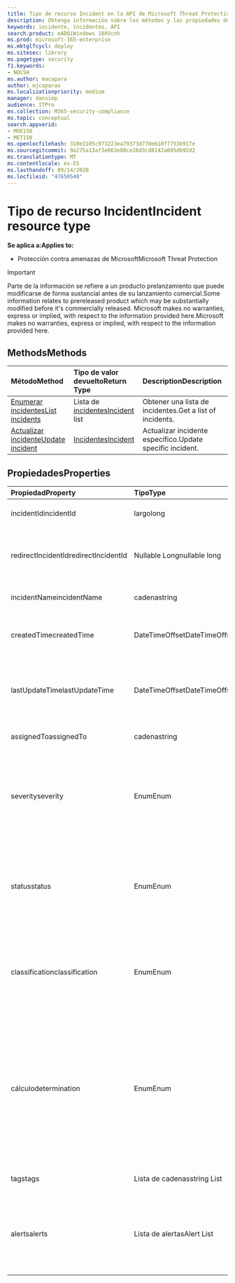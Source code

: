 ```yaml
---
title: Tipo de recurso Incident en la API de Microsoft Threat Protection
description: Obtenga información sobre los métodos y las propiedades del tipo de recurso Incident en la protección contra amenazas de Microsoft
keywords: incidente, incidentes, API
search.product: eADQiWindows 10XVcnh
ms.prod: microsoft-365-enterprise
ms.mktglfcycl: deploy
ms.sitesec: library
ms.pagetype: security
f1.keywords:
- NOCSH
ms.author: macapara
author: mjcaparas
ms.localizationpriority: medium
manager: dansimp
audience: ITPro
ms.collection: M365-security-compliance
ms.topic: conceptual
search.appverid:
- MOE150
- MET150
ms.openlocfilehash: 310e3105c973223ea79373d770eb10f7753b917e
ms.sourcegitcommit: 9a275a13af3e063e80ce1bd3cd8142a095db92d2
ms.translationtype: MT
ms.contentlocale: es-ES
ms.lasthandoff: 09/14/2020
ms.locfileid: "47650540"
---
```

# <a name="incident-resource-type"></a><span data-ttu-id="2be90-104">Tipo de recurso Incident</span><span class="sxs-lookup"><span data-stu-id="2be90-104">Incident resource type</span></span>

<span data-ttu-id="2be90-105">**Se aplica a:**</span><span class="sxs-lookup"><span data-stu-id="2be90-105">**Applies to:**</span></span>
- <span data-ttu-id="2be90-106">Protección contra amenazas de Microsoft</span><span class="sxs-lookup"><span data-stu-id="2be90-106">Microsoft Threat Protection</span></span>

>[!IMPORTANT] 
><span data-ttu-id="2be90-107">Parte de la información se refiere a un producto prelanzamiento que puede modificarse de forma sustancial antes de su lanzamiento comercial.</span><span class="sxs-lookup"><span data-stu-id="2be90-107">Some information relates to prereleased product which may be substantially modified before it's commercially released.</span></span> <span data-ttu-id="2be90-108">Microsoft makes no warranties, express or implied, with respect to the information provided here.</span><span class="sxs-lookup"><span data-stu-id="2be90-108">Microsoft makes no warranties, express or implied, with respect to the information provided here.</span></span>

## <a name="methods"></a><span data-ttu-id="2be90-109">Methods</span><span class="sxs-lookup"><span data-stu-id="2be90-109">Methods</span></span>

<span data-ttu-id="2be90-110">Método</span><span class="sxs-lookup"><span data-stu-id="2be90-110">Method</span></span> |<span data-ttu-id="2be90-111">Tipo de valor devuelto</span><span class="sxs-lookup"><span data-stu-id="2be90-111">Return Type</span></span> |<span data-ttu-id="2be90-112">Description</span><span class="sxs-lookup"><span data-stu-id="2be90-112">Description</span></span>
:---|:---|:---
[<span data-ttu-id="2be90-113">Enumerar incidentes</span><span class="sxs-lookup"><span data-stu-id="2be90-113">List incidents</span></span>](api-list-incidents.md) | <span data-ttu-id="2be90-114">Lista de [incidentes](api-incident.md)</span><span class="sxs-lookup"><span data-stu-id="2be90-114">[Incident](api-incident.md) list</span></span> | <span data-ttu-id="2be90-115">Obtener una lista de incidentes.</span><span class="sxs-lookup"><span data-stu-id="2be90-115">Get a list of incidents.</span></span>
[<span data-ttu-id="2be90-116">Actualizar incidente</span><span class="sxs-lookup"><span data-stu-id="2be90-116">Update incident</span></span>](api-update-incidents.md) | [<span data-ttu-id="2be90-117">Incidentes</span><span class="sxs-lookup"><span data-stu-id="2be90-117">Incident</span></span>](api-incident.md) | <span data-ttu-id="2be90-118">Actualizar incidente específico.</span><span class="sxs-lookup"><span data-stu-id="2be90-118">Update specific incident.</span></span>


## <a name="properties"></a><span data-ttu-id="2be90-119">Propiedades</span><span class="sxs-lookup"><span data-stu-id="2be90-119">Properties</span></span>

<span data-ttu-id="2be90-120">Propiedad</span><span class="sxs-lookup"><span data-stu-id="2be90-120">Property</span></span> |    <span data-ttu-id="2be90-121">Tipo</span><span class="sxs-lookup"><span data-stu-id="2be90-121">Type</span></span>    |    <span data-ttu-id="2be90-122">Description</span><span class="sxs-lookup"><span data-stu-id="2be90-122">Description</span></span>
:---|:---|:---
<span data-ttu-id="2be90-123">incidentId</span><span class="sxs-lookup"><span data-stu-id="2be90-123">incidentId</span></span> | <span data-ttu-id="2be90-124">largo</span><span class="sxs-lookup"><span data-stu-id="2be90-124">long</span></span> | <span data-ttu-id="2be90-125">IDENTIFICADOR único de incidente.</span><span class="sxs-lookup"><span data-stu-id="2be90-125">Incident unique ID.</span></span>
<span data-ttu-id="2be90-126">redirectIncidentId</span><span class="sxs-lookup"><span data-stu-id="2be90-126">redirectIncidentId</span></span> | <span data-ttu-id="2be90-127">Nullable Long</span><span class="sxs-lookup"><span data-stu-id="2be90-127">nullable long</span></span> | <span data-ttu-id="2be90-128">IDENTIFICADOR del incidente al que se combinó el incidente actual.</span><span class="sxs-lookup"><span data-stu-id="2be90-128">The Incident ID the current Incident was merged to.</span></span>
<span data-ttu-id="2be90-129">incidentName</span><span class="sxs-lookup"><span data-stu-id="2be90-129">incidentName</span></span> | <span data-ttu-id="2be90-130">cadena</span><span class="sxs-lookup"><span data-stu-id="2be90-130">string</span></span> | <span data-ttu-id="2be90-131">Nombre del incidente.</span><span class="sxs-lookup"><span data-stu-id="2be90-131">The name of the Incident.</span></span>
<span data-ttu-id="2be90-132">createdTime</span><span class="sxs-lookup"><span data-stu-id="2be90-132">createdTime</span></span> | <span data-ttu-id="2be90-133">DateTimeOffset</span><span class="sxs-lookup"><span data-stu-id="2be90-133">DateTimeOffset</span></span> | <span data-ttu-id="2be90-134">La fecha y hora (en UTC) en que se creó el incidente.</span><span class="sxs-lookup"><span data-stu-id="2be90-134">The date and time (in UTC) the Incident was created.</span></span>
<span data-ttu-id="2be90-135">lastUpdateTime</span><span class="sxs-lookup"><span data-stu-id="2be90-135">lastUpdateTime</span></span> | <span data-ttu-id="2be90-136">DateTimeOffset</span><span class="sxs-lookup"><span data-stu-id="2be90-136">DateTimeOffset</span></span> | <span data-ttu-id="2be90-137">La fecha y hora (en UTC) en que se actualizó por última vez el incidente.</span><span class="sxs-lookup"><span data-stu-id="2be90-137">The date and time (in UTC) the Incident was last updated.</span></span>
<span data-ttu-id="2be90-138">assignedTo</span><span class="sxs-lookup"><span data-stu-id="2be90-138">assignedTo</span></span> | <span data-ttu-id="2be90-139">cadena</span><span class="sxs-lookup"><span data-stu-id="2be90-139">string</span></span> | <span data-ttu-id="2be90-140">Propietario del incidente.</span><span class="sxs-lookup"><span data-stu-id="2be90-140">Owner of the Incident.</span></span>
<span data-ttu-id="2be90-141">severity</span><span class="sxs-lookup"><span data-stu-id="2be90-141">severity</span></span> | <span data-ttu-id="2be90-142">Enum</span><span class="sxs-lookup"><span data-stu-id="2be90-142">Enum</span></span> | <span data-ttu-id="2be90-143">Gravedad del incidente.</span><span class="sxs-lookup"><span data-stu-id="2be90-143">Severity of the Incident.</span></span> <span data-ttu-id="2be90-144">Los valores posibles son: ```UnSpecified``` ,, ```Informational``` ```Low``` ```Medium``` y ```High``` .</span><span class="sxs-lookup"><span data-stu-id="2be90-144">Possible values are: ```UnSpecified```, ```Informational```, ```Low```, ```Medium``` and ```High```.</span></span>
<span data-ttu-id="2be90-145">status</span><span class="sxs-lookup"><span data-stu-id="2be90-145">status</span></span> | <span data-ttu-id="2be90-146">Enum</span><span class="sxs-lookup"><span data-stu-id="2be90-146">Enum</span></span> | <span data-ttu-id="2be90-147">Especifica el estado actual del incidente.</span><span class="sxs-lookup"><span data-stu-id="2be90-147">Specifies the current status of the incident.</span></span> <span data-ttu-id="2be90-148">Los valores posibles son ```Active``` : ```Resolved``` y ```Redirected``` .</span><span class="sxs-lookup"><span data-stu-id="2be90-148">Possible values are: ```Active```, ```Resolved``` and ```Redirected```.</span></span>
<span data-ttu-id="2be90-149">classification</span><span class="sxs-lookup"><span data-stu-id="2be90-149">classification</span></span> | <span data-ttu-id="2be90-150">Enum</span><span class="sxs-lookup"><span data-stu-id="2be90-150">Enum</span></span> | <span data-ttu-id="2be90-151">Especificación del incidente.</span><span class="sxs-lookup"><span data-stu-id="2be90-151">Specification of the incident.</span></span> <span data-ttu-id="2be90-152">Los valores posibles son: ```Unknown```, ```FalsePositive``` y ```TruePositive```.</span><span class="sxs-lookup"><span data-stu-id="2be90-152">Possible values are: ```Unknown```, ```FalsePositive```, ```TruePositive```.</span></span>
<span data-ttu-id="2be90-153">cálculo</span><span class="sxs-lookup"><span data-stu-id="2be90-153">determination</span></span> | <span data-ttu-id="2be90-154">Enum</span><span class="sxs-lookup"><span data-stu-id="2be90-154">Enum</span></span> | <span data-ttu-id="2be90-155">Especifica la determinación del incidente.</span><span class="sxs-lookup"><span data-stu-id="2be90-155">Specifies the determination of the incident.</span></span> <span data-ttu-id="2be90-156">Valores posibles: ```NotAvailable```, ```Apt```, ```Malware```, ```SecurityPersonnel```, ```SecurityTesting```, ```UnwantedSoftware```, ```Other```.</span><span class="sxs-lookup"><span data-stu-id="2be90-156">Possible values are: ```NotAvailable```, ```Apt```, ```Malware```, ```SecurityPersonnel```, ```SecurityTesting```, ```UnwantedSoftware```, ```Other```.</span></span>
<span data-ttu-id="2be90-157">tags</span><span class="sxs-lookup"><span data-stu-id="2be90-157">tags</span></span> | <span data-ttu-id="2be90-158">Lista de cadenas</span><span class="sxs-lookup"><span data-stu-id="2be90-158">string List</span></span> | <span data-ttu-id="2be90-159">Lista de etiquetas de incidente.</span><span class="sxs-lookup"><span data-stu-id="2be90-159">List of Incident tags.</span></span>
<span data-ttu-id="2be90-160">alerts</span><span class="sxs-lookup"><span data-stu-id="2be90-160">alerts</span></span> | <span data-ttu-id="2be90-161">Lista de alertas</span><span class="sxs-lookup"><span data-stu-id="2be90-161">Alert List</span></span> | <span data-ttu-id="2be90-162">Lista de alertas relacionadas.</span><span class="sxs-lookup"><span data-stu-id="2be90-162">List of related alerts.</span></span> <span data-ttu-id="2be90-163">Consulte los ejemplos en la documentación de la API de [incidentes de lista](api-list-incidents.md) .</span><span class="sxs-lookup"><span data-stu-id="2be90-163">See examples at [List incidents](api-list-incidents.md) API documentation.</span></span>